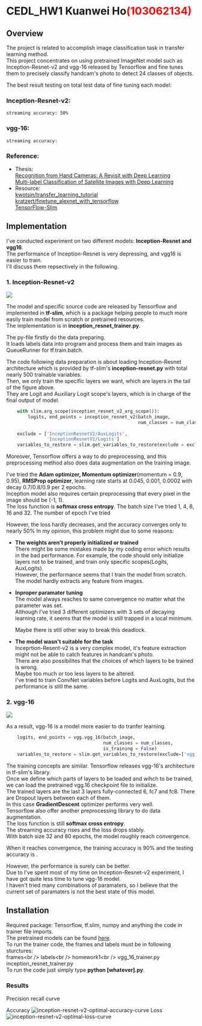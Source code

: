 # CEDL_HW1 Kuanwei Ho<span style="color:red">(103062134)</span>

## Overview
The project is related to accomplish image classification task in transfer learning method.<br /> 
This project concentrates on using pretrained ImageNet model such as Inception-Resnet-v2 and vgg-16 released by Tensorflow and fine tunes them to precisely classify handcam's photo to detect 24 classes of objects.

The best result testing on total test data of fine tuning each model:
### Inception-Resnet-v2: 
	streaming accuracy: 50%
### vgg-16:
	streaming accuracy: 

### Reference:
- Thesis:<br />
	[Recognition from Hand Cameras: A Revisit with Deep Learning](https://arxiv.org/abs/1512.01881)<br />
	[Multi-label Classification of Satellite Images with Deep Learning](http://cs231n.stanford.edu/reports/2017/pdfs/908.pdf)
- Resource:<br />
	[kwotsin/transfer_learning_tutorial](https://github.com/kwotsin/transfer_learning_tutorial)<br />
	[kratzert/finetune_alexnet_with_tensorflow](https://github.com/kratzert/finetune_alexnet_with_tensorflow)<br />
	[TensorFlow-Slim](https://github.com/tensorflow/tensorflow/tree/master/tensorflow/contrib/slim)<br />

## Implementation

I've conducted experiment on two different models: **Inception-Resnet and vgg16**.<br />
The performance of Inception-Resnet is very depressing, and vgg16 is easier to train.<br />
I'll discuss them repsectively in the following.<br />


### 1. Inception-Resnet-v2

![](https://i2.kknews.cc/SIG=e19v49/q4q0006048n3505os81.jpg)

The model and specific source code are released by Tensorflow and implemented in **tf-slim**, which is a package helping people to much more easily train model from scratch or pretrained resources.<br />
The implementation is in **inception_resnet_trainer.py**.

The py-file firstly do the data preparing.<br />
It loads labels data into program and process them and train images as QueueRunner for tf.train.batch.<br />

The code following data preparation is about loading Inception-Resnet architecture which is provided by tf-slim's **inception-resnet.py** with total nearly 500 trainable variables.<br />
Then, we only train the specific layers we want, which are layers in the tail of the figure above. <br />
They are Logit and Auxiliary Logit scope's layers, which is in charge of the final output of model. <br />
 
```Python
    with slim.arg_scope(inception_resnet_v2_arg_scope()):
        logits, end_points = inception_resnet_v2(batch_image, 
                                                 num_classes = num_classes)
	
    exclude = ['InceptionResnetV2/AuxLogits',
               'InceptionResnetV2/Logits']
    variables_to_restore = slim.get_variables_to_restore(exclude = exclude)
```
Moreover, Tensorflow offers a way to do preprocessing, and this preprocessing method also does data augmentation on the training image.

I've tried the **Adam optimizer, Momentum optimizer**(momentum = 0.9, 0.95), **RMSProp optimizer**, learning rate starts at 0.045, 0.001, 0.0002 with decay 0.7/0.8/0.9 per 2 epochs.<br />
Inception model also requires certain preprocessing that every pixel in the image should be (-1, 1).<br />
The loss function is **softmax cross entropy**.
The batch size I've tried 1, 4, 8, 16 and 32. The number of epoch I've tried 


However, the loss hardly decreases, and the accuracy converges only to nearly 50%
In my opinion, this problem might due to some reasons:<br />
+ **The weights aren't properly initialized or trained<br />**
	There might be some mistakes made by my coding error which results in the bad performance.
	For example, the code should only initialize layers not to be trained, and train only specific scopes(Logits, AuxLogits).<br />
	However, the performance seems that I train the model from scratch.<br />
	The model hardly extracts any feature from images.<br />
	
+ **Inproper paramater tuning<br />**
	The model always reaches to same convergence no matter what the parameter was set.<br />
	Although I've tried 3 different optimizers with 3 sets of decaying learning rate, it seems that the model is still trapped in a local minimum.

	Maybe there is still other way to break this deadlock.<br />
+ **The model wasn't suitable for the task<br />**
	Inceprtion-Resent-v2 is a very complex model, it's feature extraction might not be able to catch features in handcam's photo.<br />
	There are also possibilites that the choices of which layers to be trained is wrong. <br />
	Maybe too much or too less layers to be altered.<br />
	I've tried to train ConvNet variables before Logits and AuxLogits, but the performance is still the same.

### 2. vgg-16

![](https://www.cs.toronto.edu/~frossard/post/vgg16/vgg16.png)

As a result, vgg-16 is a model more easier to do tranfer learning.

```Python
    logits, end_points = vgg.vgg_16(batch_image, 
                                    num_classes = num_classes,
                                    is_training = False)
    variables_to_restore = slim.get_variables_to_restore(exclude=['vgg_16/fc6', 'vgg_16/fc7', 'vgg_16/fc8'])
```

The training concepts are similar. Tensorflow releases vgg-16's architecture in tf-slim's library. <br />
Once we define which parts of layers to be loaded and wihch to be trained, we can load the pretrained vgg.16 checkpoint file to initialize. <br />
The trained layers are the last 3 layers fully-connected 6, fc7 and fc8. There are Dropout layers between each of them. <br />
In this case **GradientDescent** optimizer performs very well. <br />
Tensorflow also offer another preprocessing library to do data augmentation.<br />
The loss function is still **softmax cross entropy**.<br />
The streaming accuracy rises and the loss drops stably. <br />
With batch size 32 and 80 epochs, the model roughly reach convergence.<br />

When it reaches convergence, the training accuracy is 90% and the testing accuracy is .<br />

However, the performance is surely can be better.<br />
Due to I've spent most of my time on Inception-Resnet-v2 experiment, I have got quite less time to tune vgg-16 model.<br />
I haven't tried many combinations of paramaters, so I believe that the current set of paramaters is not the best state of this model.<br />


## Installation
Required package: Tensorflow, tf.slim, numpy and anything the code in trainer file imports.<br />
The pretrained models can be found [here](https://arxiv.org/abs/1512.01881).<br />
To run the trainer code, the frames and labels must be in following sturctures:<br />
frames\<br />
labels\<br />
homework1\<br />
	vgg_16_trainer.py<br />
	inception_resnet_trainer.py<br />
To run the code just simply type **python [whatever].py**.<br />

### Results

Precision recall curve

Accuracy
![inception-resnet-v2-optimal-accuracy-curve](https://imgur.com/TF1iMZV)
Loss
![inception-resnet-v2-optimal-loss-curve](https://imgur.com/pnOcKIq)



